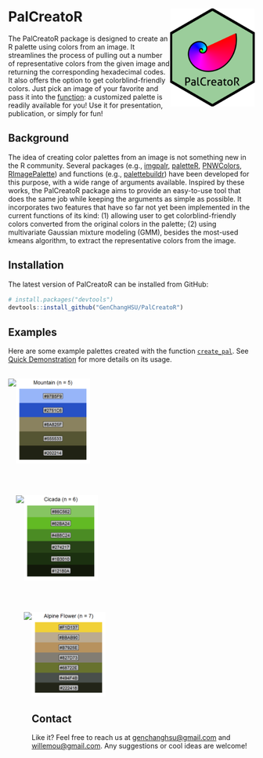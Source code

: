 
# PalCreatoR <img src = "man/figures/Hex Sticker.png" align = "right" height = "200" />

<!-- badges: start -->

<!-- badges: end -->

The PalCreatoR package is designed to create an R palette using colors
from an image. It streamlines the process of pulling out a number of
representative colors from the given image and returning the
corresponding hexadecimal codes. It also offers the option to get
colorblind-friendly colors. Just pick an image of your favorite and pass
it into the
[function](https://genchanghsu.github.io/PalCreatoR/reference/create_pal.html):
a customized palette is readily available for you\! Use it for
presentation, publication, or simply for fun\!

## Background

The idea of creating color palettes from an image is not something new
in the R community. Several packages (e.g.,
[imgpalr](https://cran.rstudio.com/web/packages/imgpalr/index.html),
[paletteR](https://github.com/AndreaCirilloAC/paletter),
[PNWColors](https://github.com/jakelawlor/PNWColors),
[RImagePalette](https://cran.r-project.org/web/packages/RImagePalette/index.html))
and functions (e.g.,
[palettebuildr](https://gist.github.com/jonesor/1818babb03783dc41a1a))
have been developed for this purpose, with a wide range of arguments
available. Inspired by these works, the PalCreatoR package aims to
provide an easy-to-use tool that does the same job while keeping the
arguments as simple as possible. It incorporates two features that have
so far not yet been implemented in the current functions of its kind:
(1) allowing user to get colorblind-friendly colors converted from the
original colors in the palette; (2) using multivariate Gaussian mixture
modeling (GMM), besides the most-used kmeans algorithm, to extract the
representative colors from the image.

## Installation

The latest version of PalCreatoR can be installed from GitHub:

``` r
# install.packages("devtools")
devtools::install_github("GenChangHSU/PalCreatoR")
```

## Examples

Here are some example palettes created with the function
[`create_pal`](https://genchanghsu.github.io/PalCreatoR/reference/create_pal.html).
See [Quick
Demonstration](https://genchanghsu.github.io/PalCreatoR/articles/Quick_Demonstration.html)
for more details on its usage.

<br>

<img src = "inst/Mountain.JPG" align = "left" height = "300" />
<img src="man/figures/README-palette example 1-1.png" width="30%" />

<br> <br>

<img src = "inst/Cicada.JPG" align = "left" height = "300" />
<img src="man/figures/README-palette example 2-1.png" width="30%" />

<br> <br>

<img src = "inst/Alpine Flower.JPG" align = "left" height = "300" />
<img src="man/figures/README-palette example 3-1.png" width="30%" />

<br>

## Contact

Like it? Feel free to reach us at <genchanghsu@gmail.com> and
<willemou@gmail.com>. Any suggestions or cool ideas are welcome\!
